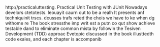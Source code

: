 
http://practicaluttesting.
Practical Unit Testing with JUnit 
Nowadays develors ctetotests. leouayit  caurn out to be a realh
It presents anf techniquinit  trscs. dcusses trafs reted the chois we have to ke when dg withome re
The book stressthe imp writ est a putn co qut show achieve testable dand to eliminate common mista by followin the Tesiven Development (TDD) approac Evetopic discussed in the book  illusttedth code exales, and each chapter is accompanib













